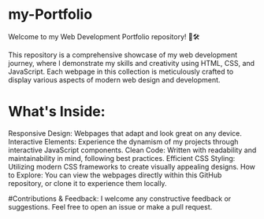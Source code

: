 # my-Portfolio
Welcome to my Web Development Portfolio repository! 🎨🛠️

This repository is a comprehensive showcase of my web development journey, where I demonstrate my skills and creativity using HTML, CSS, and JavaScript. Each webpage in this collection is meticulously crafted to display various aspects of modern web design and development.

# What's Inside:
Responsive Design: Webpages that adapt and look great on any device.
Interactive Elements: Experience the dynamism of my projects through interactive JavaScript components.
Clean Code: Written with readability and maintainability in mind, following best practices.
Efficient CSS Styling: Utilizing modern CSS frameworks to create visually appealing designs.
How to Explore:
You can view the webpages directly within this GitHub repository, or clone it to experience them locally.

#Contributions & Feedback:
I welcome any constructive feedback or suggestions. Feel free to open an issue or make a pull request.


